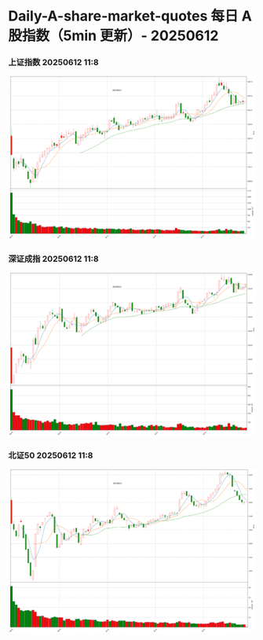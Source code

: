 
# Daily-A-share-market-quotes 每日 A 股指数（5min 更新）- 20250612

### 上证指数 20250612 11:8
![](./fig/2025/6/20250612-sh000001.png)

### 深证成指 20250612 11:8
![](./fig/2025/6/20250612-sz399001.png)

### 北证50 20250612 11:8
![](./fig/2025/6/20250612-bj899050.png)

